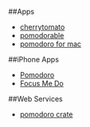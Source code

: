 ##Apps
* [cherrytomato](http://code.google.com/p/cherrytomato/)
* [pomodorable](http://www.pomodorable.com/)
* [pomodoro for mac](https://github.com/ugol/pomodoro)

##iPhone Apps
* [Pomodoro](http://itunes.apple.com/us/app/pomodoro-manage-your-tasks/id546225218?mt=8)
* [Focus Me Do](http://itunes.apple.com/kr/app/focus-me-do/id412710432?mt=8)

##Web Services
* [pomodoro crate](http://www.pomodorocrate.com/)